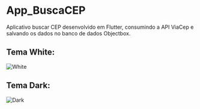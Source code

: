 # App_BuscaCEP
Aplicativo buscar CEP desenvolvido em Flutter, consumindo a API ViaCep e salvando os dados no banco de dados Objectbox.

## **Tema White:**
![White](https://raw.githubusercontent.com/Kawan02/App_BuscaCEP/master/application_busca_cep/assets/imgs/tema_white.PNG)

## **Tema Dark:**
![Dark](https://raw.githubusercontent.com/Kawan02/App_BuscaCEP/master/application_busca_cep/assets/imgs/tema_black.PNG)
